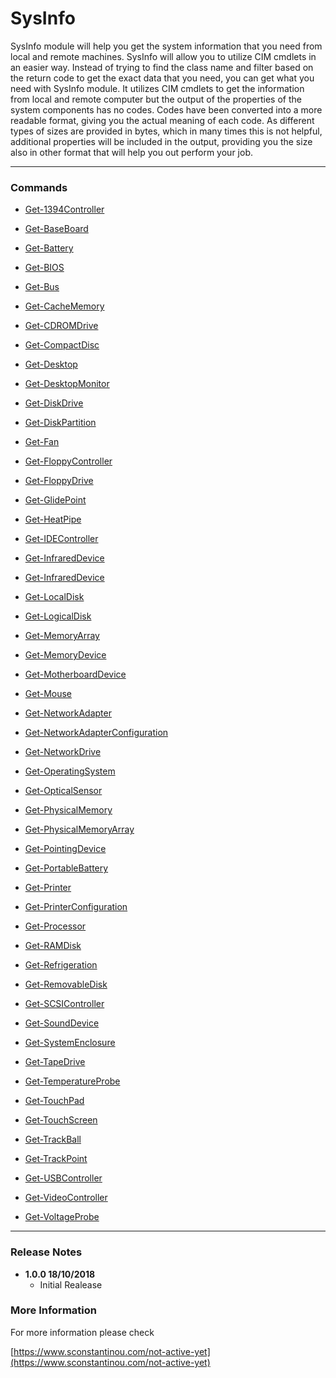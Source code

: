 # SysInfo

SysInfo module will help you get the system information that you need from local and remote machines.
SysInfo will allow you to utilize CIM cmdlets in an easier way. Instead of trying to find the class name and filter
based on the return code to get the exact data that you need, you can get what you need with SysInfo module. It
utilizes CIM cmdlets to get the information from local and remote computer but the output of the properties of
the system components has no codes. Codes have been converted into a more readable format, giving you the
actual meaning of each code. As different types of sizes are provided in bytes, which in many times this is not
helpful, additional properties will be included in the output, providing you the size also in other format that
will help you out perform your job.

---

### Commands

* [Get-1394Controller](https://www.sconstantinou.com/Get-1394Controller)

* [Get-BaseBoard](https://www.sconstantinou.com/Get-BaseBoard)

* [Get-Battery](https://www.sconstantinou.com/Get-Battery)

* [Get-BIOS](https://www.sconstantinou.com/Get-BIOS)

* [Get-Bus](https://www.sconstantinou.com/Get-Bus)

* [Get-CacheMemory](https://www.sconstantinou.com/Get-CacheMemory)

* [Get-CDROMDrive](https://www.sconstantinou.com/Get-CDROMDrive)

* [Get-CompactDisc](https://www.sconstantinou.com/Get-CompactDisc)

* [Get-Desktop](https://www.sconstantinou.com/Get-Desktop)

* [Get-DesktopMonitor](https://www.sconstantinou.com/Get-DesktopMonitor)

* [Get-DiskDrive](https://www.sconstantinou.com/Get-DiskDrive)

* [Get-DiskPartition](https://www.sconstantinou.com/Get-DiskPartition)

* [Get-Fan](https://www.sconstantinou.com/Get-Fan)

* [Get-FloppyController](https://www.sconstantinou.com/Get-FloppyController)

* [Get-FloppyDrive](https://www.sconstantinou.com/Get-FloppyDrive)

* [Get-GlidePoint](https://www.sconstantinou.com/Get-GlidePoint)

* [Get-HeatPipe](https://www.sconstantinou.com/Get-HeatPipe)

* [Get-IDEController](https://www.sconstantinou.com/Get-IDEController)

* [Get-InfraredDevice](https://www.sconstantinou.com/Get-InfraredDevice)

* [Get-InfraredDevice](https://www.sconstantinou.com/Get-InfraredDevice)

* [Get-LocalDisk](https://www.sconstantinou.com/Get-LocalDisk)

* [Get-LogicalDisk](https://www.sconstantinou.com/Get-LogicalDisk)

* [Get-MemoryArray](https://www.sconstantinou.com/Get-MemoryArray)

* [Get-MemoryDevice](https://www.sconstantinou.com/Get-MemoryDevice)

* [Get-MotherboardDevice](https://www.sconstantinou.com/Get-MotherboardDevice)

* [Get-Mouse](https://www.sconstantinou.com/Get-Mouse)

* [Get-NetworkAdapter](https://www.sconstantinou.com/Get-NetworkAdapter)

* [Get-NetworkAdapterConfiguration](https://www.sconstantinou.com/Get-NetworkAdapterConfiguration)

* [Get-NetworkDrive](https://www.sconstantinou.com/Get-NetworkDrive)

* [Get-OperatingSystem](https://www.sconstantinou.com/Get-OperatingSystem)

* [Get-OpticalSensor](https://www.sconstantinou.com/Get-OpticalSensor)

* [Get-PhysicalMemory](https://www.sconstantinou.com/Get-PhysicalMemory)

* [Get-PhysicalMemoryArray](https://www.sconstantinou.com/Get-PhysicalMemoryArray)

* [Get-PointingDevice](https://www.sconstantinou.com/Get-PointingDevice)

* [Get-PortableBattery](https://www.sconstantinou.com/Get-PortableBattery)

* [Get-Printer](https://www.sconstantinou.com/Get-Printer)

* [Get-PrinterConfiguration](https://www.sconstantinou.com/Get-PrinterConfiguration)

* [Get-Processor](https://www.sconstantinou.com/Get-Processor)

* [Get-RAMDisk](https://www.sconstantinou.com/Get-RAMDisk)

* [Get-Refrigeration](https://www.sconstantinou.com/Get-Refrigeration)

* [Get-RemovableDisk](https://www.sconstantinou.com/Get-RemovableDisk)

* [Get-SCSIController](https://www.sconstantinou.com/Get-SCSIController)

* [Get-SoundDevice](https://www.sconstantinou.com/Get-SoundDevice)

* [Get-SystemEnclosure](https://www.sconstantinou.com/Get-SystemEnclosure)

* [Get-TapeDrive](https://www.sconstantinou.com/Get-TapeDrive)

* [Get-TemperatureProbe](https://www.sconstantinou.com/Get-TemperatureProbe)

* [Get-TouchPad](https://www.sconstantinou.com/Get-TouchPad)

* [Get-TouchScreen](https://www.sconstantinou.com/Get-TouchScreen)

* [Get-TrackBall](https://www.sconstantinou.com/Get-TrackBall)

* [Get-TrackPoint](https://www.sconstantinou.com/Get-TrackPoint)

* [Get-USBController](https://www.sconstantinou.com/Get-USBController)

* [Get-VideoController](https://www.sconstantinou.com/Get-VideoController)

* [Get-VoltageProbe](https://www.sconstantinou.com/Get-VoltageProbe)

---

### Release Notes

* __1.0.0 18/10/2018__
  * Initial Realease

### More Information

For more information please check

[https://www.sconstantinou.com/not-active-yet](https://www.sconstantinou.com/not-active-yet)